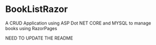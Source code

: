 # BookListRazor
A CRUD Application using ASP Dot NET CORE and MYSQL to manage books using RazorPages

NEED TO UPDATE THE README
